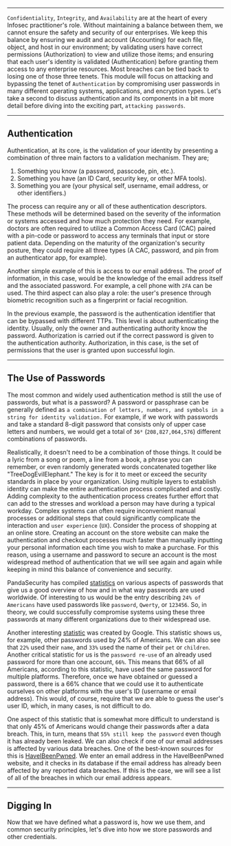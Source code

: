 
___

`Confidentiality`, `Integrity`, and `Availability` are at the heart of every Infosec practitioner's role. Without maintaining a balance between them, we cannot ensure the safety and security of our enterprises. We keep this balance by ensuring we audit and account (Accounting) for each file, object, and host in our environment; by validating users have correct permissions (Authorization) to view and utilize those items; and ensuring that each user's identity is validated (Authentication) before granting them access to any enterprise resources. Most breaches can be tied back to losing one of those three tenets. This module will focus on attacking and bypassing the tenet of `Authentication` by compromising user passwords in many different operating systems, applications, and encryption types. Let's take a second to discuss authentication and its components in a bit more detail before diving into the exciting part, `attacking passwords`.

___

## Authentication

Authentication, at its core, is the validation of your identity by presenting a combination of three main factors to a validation mechanism. They are;

1.  Something you know (a password, passcode, pin, etc.).
2.  Something you have (an ID Card, security key, or other MFA tools).
3.  Something you are (your physical self, username, email address, or other identifiers.)

The process can require any or all of these authentication descriptors. These methods will be determined based on the severity of the information or systems accessed and how much protection they need. For example, doctors are often required to utilize a Common Access Card (CAC) paired with a pin-code or password to access any terminals that input or store patient data. Depending on the maturity of the organization's security posture, they could require all three types (A CAC, password, and pin from an authenticator app, for example).

Another simple example of this is access to our email address. The proof of information, in this case, would be the knowledge of the email address itself and the associated password. For example, a cell phone with `2FA` can be used. The third aspect can also play a role: the user's presence through biometric recognition such as a fingerprint or facial recognition.

In the previous example, the password is the authentication identifier that can be bypassed with different TTPs. This level is about authenticating the identity. Usually, only the owner and authenticating authority know the password. Authorization is carried out if the correct password is given to the authentication authority. Authorization, in this case, is the set of permissions that the user is granted upon successful login.

___

## The Use of Passwords

The most common and widely used authentication method is still the use of passwords, but what is a password? A password or passphrase can be generally defined as `a combination of letters, numbers, and symbols in a string for identity validation.` For example, if we work with passwords and take a standard 8-digit password that consists only of upper case letters and numbers, we would get a total of `36⁸` (`208,827,064,576`) different combinations of passwords.

Realistically, it doesn't need to be a combination of those things. It could be a lyric from a song or poem, a line from a book, a phrase you can remember, or even randomly generated words concatenated together like "TreeDogEvilElephant." The key is for it to meet or exceed the security standards in place by your organization. Using multiple layers to establish identity can make the entire authentication process complicated and costly. Adding complexity to the authentication process creates further effort that can add to the stresses and workload a person may have during a typical workday. Complex systems can often require inconvenient manual processes or additional steps that could significantly complicate the interaction and `user experience` (`UX`). Consider the process of shopping at an online store. Creating an account on the store website can make the authentication and checkout processes much faster than manually inputting your personal information each time you wish to make a purchase. For this reason, using a username and password to secure an account is the most widespread method of authentication that we will see again and again while keeping in mind this balance of convenience and security.

PandaSecurity has compiled [statistics](https://www.pandasecurity.com/en/mediacenter/tips/password-statistics/) on various aspects of passwords that give us a good overview of how and in what way passwords are used worldwide. Of interesting to us would be the entry describing `24% of Americans` have used passwords like `password`, `Qwerty`, or `123456`. So, in theory, we could successfully compromise systems using these three passwords at many different organizations due to their widespread use.

Another interesting [statistic](https://storage.googleapis.com/gweb-uniblog-publish-prod/documents/PasswordCheckup-HarrisPoll-InfographicFINAL.pdf) was created by Google. This statistic shows us, for example, other passwords used by 24% of Americans. We can also see that `22%` used their `name`, and `33%` used the name of their `pet` or `children`. Another critical statistic for us is the `password re-use` of an already used password for more than one account, `66%`. This means that 66% of all Americans, according to this statistic, have used the same password for multiple platforms. Therefore, once we have obtained or guessed a password, there is a 66% chance that we could use it to authenticate ourselves on other platforms with the user's ID (username or email address). This would, of course, require that we are able to guess the user's user ID, which, in many cases, is not difficult to do.

One aspect of this statistic that is somewhat more difficult to understand is that only 45% of Americans would change their passwords after a data breach. This, in turn, means that `55% still keep the password` even though it has already been leaked. We can also check if one of our email addresses is affected by various data breaches. One of the best-known sources for this is [HaveIBeenPwned](https://haveibeenpwned.com/). We enter an email address in the HaveIBeenPwned website, and it checks in its database if the email address has already been affected by any reported data breaches. If this is the case, we will see a list of all of the breaches in which our email address appears.

___

## Digging In

Now that we have defined what a password is, how we use them, and common security principles, let's dive into how we store passwords and other credentials.